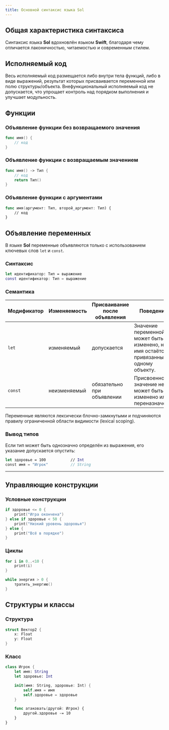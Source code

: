 ```yaml
---
title: Основной синтаксис языка Sol
---
```


## Общая характеристика синтаксиса 

Синтаксис языка **Sol** вдохновлён языком **Swift**, благодаря чему отличается лаконичностью, читаемостью и современным стилем. 

## Исполняемый код

Весь исполняемый код размещается либо внутри тела функций, либо в виде выражений, результат которых присваивается переменной или полю структуры/объекта. Внефункциональный исполняемый код не допускается, что упрощает контроль над порядком выполнения и улучшает модульность. 

## Функции 

### Объявление функции без возвращаемого значения

```swift
func имя() {
    // код
}
```

### Объявление функции с возвращаемым значением

```swift
func имя() -> Тип {
    // код
    return Тип()
}
```

### Объявление функции с аргументами

```swift
func имя(аргумент: Тип, второй_аргумент: Тип) {
    // код
}
```


## Объявление переменных

В языке **Sol** переменные объявляются только с использованием ключевых слов `let` и `const`.

### Синтаксис

```swift
let идентификатор: Тип = выражение
const идентификатор: Тип = выражение
```

### Семантика

|Модификатор|Изменяемость|Присваивание после объявления|Поведение|
|---|---|---|---|
|`let`|изменяемый|допускается|Значение переменной может быть изменено, но имя остаётся привязанным к одному объекту.|
|`const`|неизменяемый|обязательно при объявлении|Присвоенное значение не может быть изменено или переназначено.|

Переменные являются лексически блочно-замкнутыми и подчиняются правилу ограниченной области видимости (lexical scoping).

### Вывод типов

Если тип может быть однозначно определён из выражения, его указание допускается опустить:

```swift
let здоровье = 100           // Int
const имя = "Игрок"          // String
```

---

## Управляющие конструкции

### Условные конструкции

```swift
if здоровье <= 0 {
    print("Игра окончена")
} else if здоровье < 50 {
    print("Низкий уровень здоровья")
} else {
    print("Всё в порядке")
}
```

### Циклы

```swift
for i in 0..<10 {
    print(i)
}

while энергия > 0 {
    тратить_энергию()
}
```

## Структуры и классы

### Структура

```swift
struct Вектор2 {
    x: Float
    y: Float
}
```

### Класс

```swift
class Игрок {
    let имя: String
    let здоровье: Int

    init(имя: String, здоровье: Int) {
        self.имя = имя
        self.здоровье = здоровье
    }

    func атаковать(другой: Игрок) {
        другой.здоровье -= 10
    }
}
```




